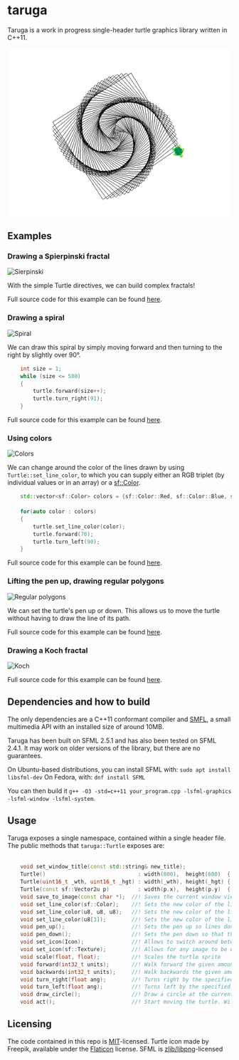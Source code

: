 # taruga

Taruga is a work in progress single-header turtle graphics library written in C++11.

<p align="center">
  <img src="gif/spiral.gif?raw=true" alt="Sublime's custom image"/>
</p>

## Examples

### Drawing a Spierpinski fractal

![Sierpinski](https://user-images.githubusercontent.com/36349314/95699821-e2950780-0c1b-11eb-8fa9-15b2e913ecc5.png)

With the simple Turtle directives, we can build complex fractals!

Full source code for this example can be found [here](examples/spiral.cpp).

### Drawing a spiral 

![Spiral](https://user-images.githubusercontent.com/36349314/95693453-c6d13780-0c02-11eb-9d4e-5d3b3467899e.png)

We can draw this spiral by simply moving forward and then turning to the right by slightly over 90°.

```cpp
    int size = 1;
    while (size <= 500)
    {
        turtle.forward(size++);
        turtle.turn_right(91);
    }
```

Full source code for this example  can be found [here](examples/spiral.cpp). 

### Using colors

![Colors](https://user-images.githubusercontent.com/36349314/95693689-fdf41880-0c03-11eb-800d-30867ebc2dd1.png)

We can change around the color of the lines drawn by using `Turtle::set_line_color`, to which you can supply either an RGB triplet (by individual values or in an array) or a [sf::Color](https://www.sfml-dev.org/documentation/2.5.1/classsf_1_1Color.php).

```cpp
    std::vector<sf::Color> colors = {sf::Color::Red, sf::Color::Blue, sf::Color::Green, sf::Color::Yellow};

    for(auto color : colors)
    {
        turtle.set_line_color(color);
        turtle.forward(70);
        turtle.turn_left(90);
    }
```

Full source code for this example can be found [here](examples/colored_square.cpp). 

### Lifting the pen up, drawing regular polygons

![Regular polygons](https://user-images.githubusercontent.com/36349314/95693724-3136a780-0c04-11eb-8797-9a25fc45ef2d.png)

We can set the turtle's pen up or down. This allows us to move the turtle without having to draw the line of its path.

Full source code for this example can be found [here](examples/regular_polygon.cpp). 

### Drawing a Koch fractal

![Koch](https://user-images.githubusercontent.com/36349314/95706813-4f190200-0c2e-11eb-8cdb-6d1ad3d00b89.png)

Full source code for this example can be found [here](examples/koch.cpp).

## Dependencies and how to build

The only dependencies are a C++11 conformant compiler and [SMFL](https://www.sfml-dev.org/index.php), a small multimedia API with an installed size of around 10MB.


Taruga has been built on SFML 2.5.1 and has also been tested on SFML 2.4.1. It may work on older versions of the library, but there are no guarantees.

On Ubuntu-based distributions, you can install SFML with:
```sudo apt install libsfml-dev```
On Fedora, with:
```dnf install SFML```

You can then build it ```g++ -O3 -std=c++11 your_program.cpp -lsfml-graphics -lsfml-window -lsfml-system```.

## Usage

Taruga exposes a single namespace, contained within a single header file.
The public methods that `taruga::Turtle` exposes are:

```cpp

    void set_window_title(const std::string& new_title);
    Turtle()                             : width(800),  height(600)  { init(); }
    Turtle(uint16_t _wth, uint16_t _hgt) : width(_wth), height(_hgt) { init(); }
    Turtle(const sf::Vector2u p)         : width(p.x),  height(p.y)  { init(); }
    void save_to_image(const char *);  //! Saves the current window view to an image with the given filename
    void set_line_color(sf::Color);    //! Sets the new color of the line the turtle will draw.
    void set_line_color(u8, u8, u8);   //! Sets the new color of the line the turtle will draw.
    void set_line_color(u8[3]);        //! Sets the new color of the line the turtle will draw.
    void pen_up();                     //! Sets the pen up so lines don't get drawn
    void pen_down();                   //! Sets the pen down so that the turtle draws a line wherever it walks
    void set_icon(Icon);               //! Allows to switch around between the two built-in icons: turtle or straight arrow.
    void set_icon(sf::Texture);        //! Allows for any image to be used as an icon. Do notice that Taruga won't scale the texture. If needed, use the Turtle::scale method.
    void scale(float, float);          //! Scales the turtle sprite
    void forward(int32_t units);       //! Walk forward the given amount of units.
    void backwards(int32_t units);     //! Walk backwards the given amount of units. The same as using forward() with a negative parameter.
    void turn_right(float ang);        //! Turns right by the specified amount of degrees.
    void turn_left(float ang);         //! Turns left by the specified amount of degrees.
    void draw_circle();                //! Draw a circle at the current position
    void act();                        //! Start moving the turtle. Will deplete the actions queue.
```

## Licensing

The code contained in this repo is [MIT](https://opensource.org/licenses/MIT)-licensed.
Turtle icon made by Freepik, available under the [Flaticon](https://www.flaticon.com/) license. 
SFML is [zlib/libpng](https://opensource.org/licenses/Zlib)-licensed

